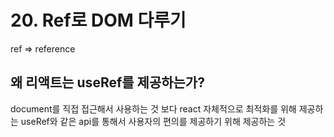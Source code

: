 # 20. Ref로 DOM 다루기

ref => reference

## 왜 리액트는 useRef를 제공하는가?

document를 직접 접근해서 사용하는 것 보다 react 자체적으로 최적화를 위해 제공하는 useRef와 같은 api를 통해서 사용자의 편의를 제공하기 위해 제공하는 것
